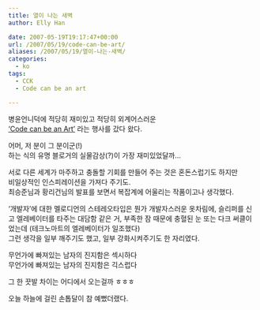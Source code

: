 ```yaml
---
title: 열이 나는 새벽
author: Elly Han

date: 2007-05-19T19:17:47+00:00
url: /2007/05/19/code-can-be-art/
aliases: /2007/05/19/열이-나는-새벽/
categories:
  - ko
tags:
  - CCK
  - Code can be an art

---
```

병윤언니덕에 적당히 재미있고 적당히 외계어스러운  
<a href="http://ccsalon.tistory.com/" target="_blank" rel="noopener noreferrer">&#8216;Code can be an Art&#8217;</A> 라는 행사를 갔다 왔다. 

어머, 저 분이 그 분이군(!)  
하는 식의 유명 블로거의 실물감상(?)이 가장 재미있었달까&#8230;

서로 다른 세계가 마주하고 충돌할 기회를 만들어 주는 것은 혼돈스럽기도 하지만  
비일상적인 인스피레이션을 가져다 주기도.  
최승준님과 황리건님의 발표를 보면서 복잡계에 어울리는 작품이고나 생각했다.

&#8216;개발자&#8217;에 대한 멜로디언의 스테레오타입은 뭔가 개발자스러운 옷차림에, 슬리퍼를 신고 엘레베이터를 타주는 대담함 같은 거, 부족한 잠 때문에 충혈된 눈 또는 다크 써클이었는데 (테크노마트의 엘레베이터가 일조했다)  
그런 생각을 일부 깨주기도 했고, 일부 강화시켜주기도 한 자리였다.

무언가에 빠져있는 남자의 진지함은 섹시하다  
무언가에 빠져있는 남자의 진지함은 긱스럽다

그 한 끗발 차이는 어디에서 오는걸까 ㅎㅎㅎ

오늘 하늘에 걸린 손톱달이 참 예뻤더랬다.